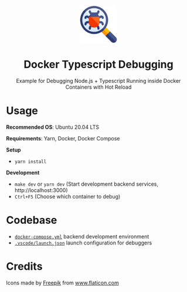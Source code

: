 <div align="center">
  <a href="https://github.com/flolu/auth">
    <img width="100px" height="auto" src="./.github/debugging.png" />
  </a>
  <br>
  <h1>Docker Typescript Debugging</h1>
  <p>Example for Debugging Node.js + Typescript Running inside Docker Containers with Hot Reload</p>
  <!-- <a href="https://youtu.be/XXX">
    <img width="320px" height="180px" src="https://img.youtube.com/vi/XXX/mqdefault.jpg" style="border-radius: 1rem;" />
    <p>Watch the YouTube Tutorial</p>
  </a> -->
</div>

# Usage

**Recommended OS**: Ubuntu 20.04 LTS

**Requirements**: Yarn, Docker, Docker Compose

**Setup**

- `yarn install`

**Development**

- `make dev` or `yarn dev` (Start development backend services, http://localhost:3000)
- `Ctrl+F5` (Choose which container to debug)

# Codebase

- [`docker-compose.yml`](docker-compose.yml) backend development environment
- [`.vscode/launch.json`](.vscode/launch.json) launch configuration for debuggers

# Credits

<div>Icons made by <a href="https://www.freepik.com" title="Freepik">Freepik</a> from <a href="https://www.flaticon.com/" title="Flaticon">www.flaticon.com</a></div>
